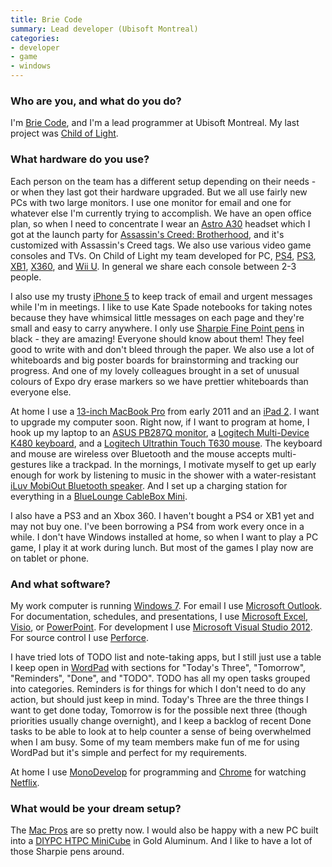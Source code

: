 ```yaml
---
title: Brie Code
summary: Lead developer (Ubisoft Montreal)
categories:
- developer
- game
- windows
---
```


### Who are you, and what do you do?

I'm [Brie Code](https://twitter.com/briecode "Brie's Twitter account."), and I'm a lead programmer at Ubisoft Montreal. My last project was [Child of Light][child-of-light].

### What hardware do you use?

Each person on the team has a different setup depending on their needs - or when they last got their hardware upgraded. But we all use fairly new PCs with two large monitors. I use one monitor for email and one for whatever else I'm currently trying to accomplish. We have an open office plan, so when I need to concentrate I wear an [Astro A30][a30] headset which I got at the launch party for [Assassin's Creed: Brotherhood][assassins-creed-brotherhood], and it's customized with Assassin's Creed tags. We also use various video game consoles and TVs. On Child of Light my team developed for PC, [PS4][], [PS3][], [XB1][xbox-one], [X360][xbox-360], and [Wii U][wii-u]. In general we share each console between 2-3 people.

I also use my trusty [iPhone 5][iphone-5] to keep track of email and urgent messages while I'm in meetings. I like to use Kate Spade notebooks for taking notes because they have whimsical little messages on each page and they're small and easy to carry anywhere. I only use [Sharpie Fine Point pens][fine-point] in black - they are amazing! Everyone should know about them! They feel good to write with and don't bleed through the paper. We also use a lot of whiteboards and big poster boards for brainstorming and tracking our progress. And one of my lovely colleagues brought in a set of unusual colours of Expo dry erase markers so we have prettier whiteboards than everyone else.

At home I use a [13-inch MacBook Pro][macbook-pro] from early 2011 and an [iPad 2][ipad-2]. I want to upgrade my computer soon. Right now, if I want to program at home, I hook up my laptop to an [ASUS PB287Q monitor][pb287q], a [Logitech Multi-Device K480 keyboard][k480], and a [Logitech Ultrathin Touch T630 mouse][ultrathin-touch-mouse-t630]. The keyboard and mouse are wireless over Bluetooth and the mouse accepts multi-gestures like a trackpad. In the mornings, I motivate myself to get up early enough for work by listening to music in the shower with a water-resistant [iLuv MobiOut Bluetooth speaker][mobiout]. And I set up a charging station for everything in a [BlueLounge CableBox Mini][cablebox-mini].

I also have a PS3 and an Xbox 360. I haven't bought a PS4 or XB1 yet and may not buy one. I've been borrowing a PS4 from work every once in a while. I don't have Windows installed at home, so when I want to play a PC game, I play it at work during lunch. But most of the games I play now are on tablet or phone.

### And what software?

My work computer is running [Windows 7][windows-7]. For email I use [Microsoft Outlook][outlook]. For documentation, schedules, and presentations, I use [Microsoft Excel][excel], [Visio][], or [PowerPoint][]. For development I use [Microsoft Visual Studio 2012][visual-studio]. For source control I use [Perforce][].

I have tried lots of TODO list and note-taking apps, but I still just use a table I keep open in [WordPad][] with sections for "Today's Three", "Tomorrow", "Reminders", "Done", and "TODO". TODO has all my open tasks grouped into categories. Reminders is for things for which I don't need to do any action, but should just keep in mind. Today's Three are the three things I want to get done today, Tomorrow is for the possible next three (though priorities usually change overnight), and I keep a backlog of recent Done tasks to be able to look at to help counter a sense of being overwhelmed when I am busy. Some of my team members make fun of me for using WordPad but it's simple and perfect for my requirements.

At home I use [MonoDevelop][] for programming and [Chrome][] for watching [Netflix][].

### What would be your dream setup?

The [Mac Pros][mac-pro] are so pretty now. I would also be happy with a new PC built into a [DIYPC HTPC MiniCube][htpc-minicube] in Gold Aluminum. And I like to have a lot of those Sharpie pens around.

[a30]: https://www.astrogaming.com/headsets/pc/A30.html "Street/gaming headphones."
[cablebox-mini]: http://www.bluelounge.com/us/cablebox-mini/ "A small box for hiding cables."
[fine-point]: https://www.sharpie.com/enus/pages/fine-point-pen.aspx "A pen."
[htpc-minicube]: https://www.newegg.com/Product/Product.aspx?Item=N82E16811353030 "An aluminium PC case."
[ipad-2]: https://www.apple.com/ipad/ "A tablet device."
[iphone-5]: https://en.wikipedia.org/wiki/IPhone_5 "A smartphone."
[k480]: https://www.logitech.com/en-us/product/multi-device-keyboard-k480 "A multi-device Bluetooth keyboard."
[mac-pro]: https://www.apple.com/mac-pro/ "The Intel-based Mac tower computer."
[macbook-pro]: https://www.apple.com/macbook-pro/ "A laptop."
[mobiout]: http://www.iluv.com/product_list.asp?page=2&icd=iSP233&pcd=I2257&code2=C020203 "A splash-resistant Bluetooth speaker."
[pb287q]: https://www.amazon.com/PB287Q-28-Inch-Screen-LED-Lit-Monitor/dp/B00KJGY3TO "A 28-inch 4K monitor."
[ps3]: http://us.playstation.com/PS3/ "A shiny gaming console from Sony."
[ps4]: http://us.playstation.com/ps4/index.htm "A shiny gaming console from Sony."
[ultrathin-touch-mouse-t630]: https://www.logitech.com/en-us/product/ultrathin-touch-mouse-t630 "A Bluetooth mouse with touch support."
[wii-u]: https://www.nintendo.com/wiiu "A unique gaming console."
[xbox-360]: http://www.xbox.com:80/en-US/Xbox360 "A gaming console."
[xbox-one]: https://www.xbox.com/en-US/xbox-one/meet-xbox-one "A video game console."
[assassins-creed-brotherhood]: https://en.wikipedia.org/wiki/Assassin%27s_Creed:_Brotherhood "An open-world historical stealth video game."
[child-of-light]: http://childoflight.ubi.com/col/en-US/home/index.aspx "A platforming RPG."
[chrome]: https://www.google.com/intl/en/chrome/browser/ "A WebKit-based browser, where each tab runs in its own thread."
[excel]: https://products.office.com/en-us/excel "A spreadsheet application."
[monodevelop]: https://www.monodevelop.com/ "A cross-platform IDE."
[netflix]: https://www.netflix.com/ "A movie rental and streaming service."
[outlook]: https://products.office.com/en-us/outlook/email-and-calendar-software-microsoft-outlook "An email, calendar and contact software suite."
[perforce]: https://www.perforce.com/ "A software configuration and deploy suite."
[powerpoint]: https://products.office.com/en-us/powerpoint "Presentation software."
[visio]: https://products.office.com/en-us/visio/flowchart-software "Visualising/diagraming software."
[visual-studio]: http://www.visualstudio.com "A Windows development environment."
[windows-7]: https://en.wikipedia.org/wiki/Windows_7 "An operating system."
[wordpad]: https://en.wikipedia.org/wiki/WordPad "A basic word processor included with Windows."
